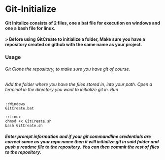# Git-Initialize 
#### Git Initalize consists of 2 files, one a bat file for execution on windows and one a bash file for linux.
#### > Before using GitCreate to initialize a folder, Make sure you have a repository created on github with the same name as your project.

### Usage
###### Git Clone the repository, to make sure you have git of course. 
###### Add the folder where you have the files stored in, into your path. Open a terminal in the directory you want to initialize git in. Run
```batch
::Windows
GitCreate.bat

::Linux
chmod +x GitCreate.sh
bash GitCreate.sh
```
##### Enter prompt information and if your git commandline credentials are correct same as your repo name then it will initialize git in said folder and push a readme file to the repository. You can then commit the rest of files to the repository.
